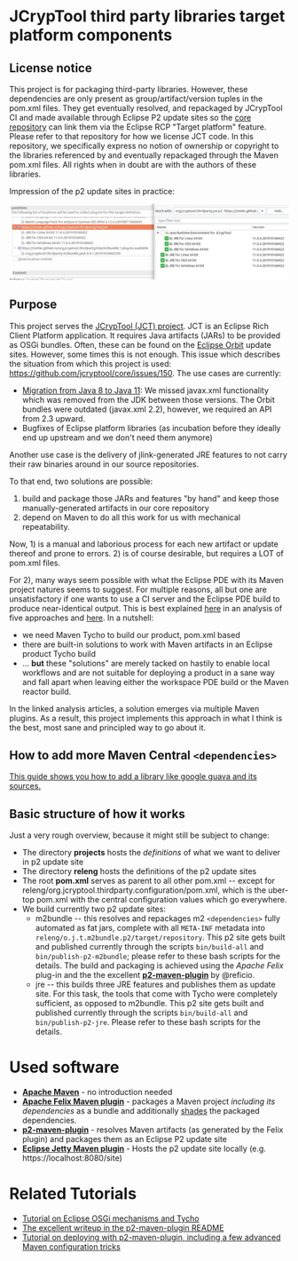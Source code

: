 # JCrypTool third party libraries target platform components

## License notice

This project is for packaging third-party libraries. However, these dependencies are only present as group/artifact/version tuples in the pom.xml files. They get eventually resolved, and repackaged by JCrypTool CI and made available through Eclipse P2 update sites so the [core repository](https://github.com/jcryptool/core) can link them via the Eclipse RCP "Target platform" feature. Please refer to that repository for how we license JCT code. In this repository, we specifically express no notion of ownership or copyright to the libraries referenced by and eventually repackaged through the Maven pom.xml files. All rights when in doubt are with the authors of these libraries.


Impression of the p2 update sites in practice: 

![core target platform with these update sites in use](doc/scrTargetPlatform.png)


## Purpose

This project serves the [JCrypTool (JCT) project](https://github.com/jcryptool/core). JCT is an Eclipse Rich Client Platform application. It requires Java artifacts (JARs) to be provided as OSGi bundles. Often, these can be found on the [Eclipse Orbit](https://www.eclipse.org/orbit/) update sites. However, some times this is not enough. This issue which describes the situation from which this project is used: https://github.com/jcryptool/core/issues/150. The use cases are currently:

- [Migration from Java 8 to Java 11](bundles/org.jcryptool.thirdparty.m2bundle.jaxb/README-why.md): We missed javax.xml functionality which was removed from the JDK between those versions. The Orbit bundles were outdated (javax.xml 2.2), however, we required an API from 2.3 upward.
- Bugfixes of Eclipse platform libraries (as incubation before they ideally end up upstream and we don't need them anymore)

Another use case is the delivery of jlink-generated JRE features to not carry their raw binaries around in our source repositories.

To that end, two solutions are possible: 

1) build and package those JARs and features "by hand" and keep those manually-generated artifacts in our core repository
2) depend on Maven to do all this work for us with mechanical repeatability.

Now, 1) is a manual and laborious process for each new artifact or update thereof and prone to errors. 2) is of course desirable, but requires a LOT of pom.xml files.

For 2), many ways seem possible with what the Eclipse PDE with its Maven project natures seems to suggest. For multiple reasons, all but one are unsatisfactory if one wants to use a CI server and the Eclipse PDE build to produce near-identical output. This is best explained [here](https://web.archive.org/web/20181018213714/http://www.bernd-adamowicz.de:80/105/automated-build-of-rcp-artifacts-with-maven-tycho-a-field-report-part-1/) in an analysis of five approaches and [here](https://github.com/reficio/p2-maven-plugin). In a nutshell: 

- we need Maven Tycho to build our product, pom.xml based
- there are built-in solutions to work with Maven artifacts in an Eclipse product Tycho build
- ... **but** these "solutions" are merely tacked on hastily to enable local workflows and are not suitable for deploying a product in a sane way and fall apart when leaving either the workspace PDE build or the Maven reactor build.

In the linked analysis articles, a solution emerges via multiple Maven plugins. As a result, this project implements this approach in what I think is the best, most sane and principled way to go about it.

## How to add more Maven Central `<dependencies>`

[This guide shows you how to add a library like google guava and its sources.](https://github.com/jcryptool/org.jcryptool.thirdparty/wiki/Locally-publish-and-use-%60org.jcryptool.thirdparty.libraries.p2%60-changes)

## Basic structure of how it works

Just a very rough overview, because it might still be subject to change:

- The directory **projects** hosts the *definitions* of what we want to deliver in p2 update site
- The directory **releng** hosts the definitions of the p2 update sites
- The root **pom.xml** serves as parent to all other pom.xml -- except for releng/org.jcryptool.thirdparty.configuration/pom.xml, which is the uber-top pom.xml with the central configuration values which go everywhere.
- We build currently two p2 update sites: 
    - m2bundle -- this resolves and repackages m2 `<dependencies>` fully automated as fat jars, complete with all `META-INF` metadata  into `releng/o.j.t.m2bundle.p2/target/repository`. This p2 site gets built and published currently through the scripts `bin/build-all` and `bin/publish-p2-m2bundle`; please refer to these bash scripts for the details. The build and packaging is achieved using the *Apache Felix* plug-in and the the excellent [**p2-maven-plugin**](https://github.com/reficio/p2-maven-plugin) by @reficio.
    - jre -- this builds three JRE features and publishes them as update site. For this task, the tools that come with Tycho were completely sufficient, as opposed to m2bundle. This p2 site gets built and published currently through the scripts `bin/build-all` and `bin/publish-p2-jre`. Please refer to these bash scripts for the details.

# Used software

- [**Apache Maven**](https://maven.apache.org/) - no introduction needed
- [**Apache Felix Maven plugin**](https://felix.apache.org/) - packages a Maven project *including its dependencies* as a bundle and additionally [shades](https://maven.apache.org/plugins/maven-shade-plugin/) the packaged dependencies.
- [**p2-maven-plugin**](https://github.com/reficio/p2-maven-plugin) - resolves Maven artifacts (as generated by the Felix plugin) and packages them as an Eclipse P2 update site
- [**Eclipse Jetty Maven plugin**](https://www.eclipse.org/jetty/) - Hosts the p2 update site locally (e.g. https://localhost:8080/site)

# Related Tutorials

- [Tutorial on Eclipse OSGi mechanisms and Tycho](https://www.vogella.com/tutorials/EclipseTycho/article.html)
- [The excellent writeup in the p2-maven-plugin README]()
- [Tutorial on deploying with p2-maven-plugin, including a few advanced Maven configuration tricks](https://www.vogella.com/tutorials/EclipseJarToPlugin/article.html#convert-jar-files-to-osgi-bundles-with-the-p2-maven-plugin)
